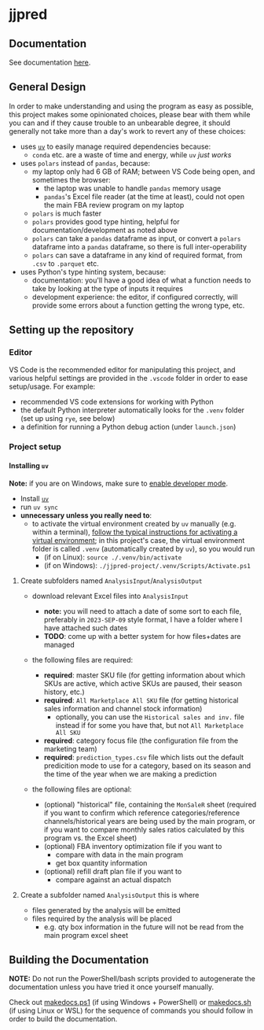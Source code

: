 # jjpred

## Documentation

See documentation [here](https://bzm3r.codeberg.page/jjpred).

## General Design

In order to make understanding and using the program as easy as possible, this project makes some opinionated choices, please bear with them while you can and if they cause trouble to an unbearable degree, it should generally not take more than a day's work to revert any of these choices:

- uses [`uv`](https://docs.astral.sh/uv/) to easily manage required dependencies because:
  - `conda` etc. are a waste of time and energy, while `uv` _just works_
- uses `polars` instead of `pandas`, because:
  - my laptop only had 6 GB of RAM; between VS Code being open, and sometimes the browser:
    - the laptop was unable to handle `pandas` memory usage
    - `pandas`'s Excel file reader (at the time at least), could not open the main FBA review program on my laptop
  - `polars` is much faster
  - `polars` provides good type hinting, helpful for documentation/development as noted above
  - `polars` can take a `pandas` dataframe as input, or convert a `polars` dataframe into a `pandas` dataframe, so there is full inter-operability
  - `polars` can save a dataframe in any kind of required format, from `.csv` to `.parquet` etc.
- uses Python's type hinting system, because:
  - documentation: you'll have a good idea of what a function needs to take by looking at the type of inputs it requires
  - development experience: the editor, if configured correctly, will provide some errors about a function getting the wrong type, etc.

## Setting up the repository

### Editor

VS Code is the recommended editor for manipulating this project, and various helpful settings are provided in the `.vscode` folder in order to ease setup/usage. For example:

- recommended VS code extensions for working with Python
- the default Python interpreter automatically looks for the `.venv` folder (set up using `rye`, see below)
- a definition for running a Python debug action (under `launch.json`)

### Project setup

#### Installing `uv`

**Note:** if you are on Windows, make sure to [enable developer mode](https://rye.astral.sh/guide/faq/#windows-developer-mode).

- Install [`uv`](https://docs.astral.sh/uv/getting-started/installation/#winget)
- run `uv sync`
- **unnecessary unless you really need to**:
  - to activate the virtual environment created by `uv` manually (e.g. within a terminal), [follow the typical instructions for activating a virtual environment](https://docs.python.org/3/tutorial/venv.html); in this project's case, the virtual environment folder is called `.venv` (automatically created by `uv`), so you would run
    - (if on Linux): `source ./.venv/bin/activate`
    - (if on Windows): `./jjpred-project/.venv/Scripts/Activate.ps1`

1. Create subfolders named `AnalysisInput`/`AnalysisOutput`

   - download relevant Excel files into `AnalysisInput`

     - **note:** you will need to attach a date of some sort to each file, preferably in `2023-SEP-09` style format, I have a folder where I have attached such dates
     - **TODO**: come up with a better system for how files+dates are managed

   - the following files are required:

     - **required**: master SKU file (for getting information about which SKUs are active, which active SKUs are paused, their season history, etc.)
     - **required**: `All Marketplace All SKU` file (for getting historical sales information and channel stock information)
       - optionally, you can use the `Historical sales and inv.` file instead if for some you have that, but not `All Marketplace All SKU`
     - **required**: category focus file (the configuration file from the marketing team)
     - **required**: `prediction_types.csv` file which lists out the default predicition mode to use for a category, based on its season and the time of the year when we are making a prediction

   - the following files are optional:
     - (optional) "historical" file, containing the `MonSaleR` sheet (required if you want to confirm which reference categories/reference channels/historical years are being used by the main program, or if you want to compare monthly sales ratios calculated by this program vs. the Excel sheet)
     - (optional) FBA inventory optimization file if you want to
       - compare with data in the main program
       - get box quantity information
     - (optional) refill draft plan file if you want to
       - compare against an actual dispatch

2. Create a subfolder named `AnalysisOutput` this is where
   - files generated by the analysis will be emitted
   - files required by the analysis will be placed
     - e.g. qty box information in the future will not be read from the main program excel sheet

## Building the Documentation

**NOTE:** Do not run the PowerShell/bash scripts provided to autogenerate the documentation unless you have tried it once yourself manually.

Check out [makedocs.ps1](./makedocs.ps1) (if using Windows + PowerShell) or [makedocs.sh](./makedocs.sh) (if using Linux or WSL) for the sequence of commands you should follow in order to build the documentation.
